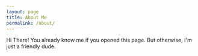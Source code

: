 ```yaml
---
layout: page
title: About Me
permalink: /about/
---
```

Hi There! You already know me if you opened this page. But otherwise, I'm just a friendly dude. 
